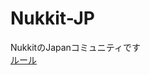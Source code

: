 # Nukkit-JP
NukkitのJapanコミュニティです  
[ルール](https://github.com/Saisana299/Nukkit-JP/blob/master/rules.md)
